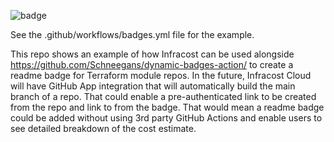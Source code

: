 ![badge](https://img.shields.io/endpoint?url=https://gist.githubusercontent.com/vdmgolub/c6b902a66bab20b9172e29df2f17722e/raw/test.json)

See the .github/workflows/badges.yml file for the example.

This repo shows an example of how Infracost can be used alongside https://github.com/Schneegans/dynamic-badges-action/ to create a readme badge for Terraform module repos.
In the future, Infracost Cloud will have GitHub App integration that will automatically build the main branch of a repo. That could enable a pre-authenticated link to be created from the repo and link to from the badge. That would mean a readme badge could be added without using 3rd party GitHub Actions and enable users to see detailed breakdown of the cost estimate.


